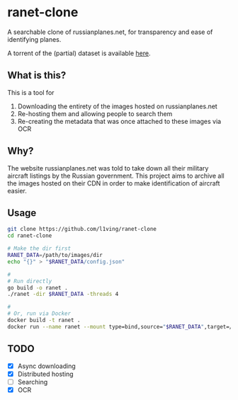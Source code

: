 # ranet-clone

A searchable clone of russianplanes.net, for transparency and ease of identifying planes.

A torrent of the (partial) dataset is available [here](https://the-eye.eu/public/Random/torrents/russianaircraft.net_images.tar.torrent).

## What is this?

This is a tool for
1. Downloading the entirety of the images hosted on russianplanes.net
2. Re-hosting them and allowing people to search them
3. Re-creating the metadata that was once attached to these images via OCR

## Why?

The website russianplanes.net was told to take down all their military aircraft listings by the Russian government.
This project aims to archive all the images hosted on their CDN in order to make identification of aircraft easier.

## Usage

```bash
git clone https://github.com/l1ving/ranet-clone
cd ranet-clone

# Make the dir first
RANET_DATA=/path/to/images/dir
echo "{}" > "$RANET_DATA/config.json"

#
# Run directly
go build -o ranet .
./ranet -dir $RANET_DATA -threads 4

#
# Or, run via Docker
docker build -t ranet .
docker run --name ranet --mount type=bind,source="$RANET_DATA",target=/ranet-data --network host -d -e MODE=all -e THREADS=4 ranet
```

## TODO

- [x] Async downloading
- [x] Distributed hosting
- [ ] Searching
- [x] OCR
